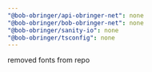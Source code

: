 ```yaml
---
"@bob-obringer/api-obringer-net": none
"@bob-obringer/bob-obringer-net": none
"@bob-obringer/sanity-io": none
"@bob-obringer/tsconfig": none
---
```


removed fonts from repo
